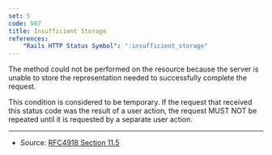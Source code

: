 ```yaml
---
set: 5
code: 507
title: Insufficient Storage
references:
    "Rails HTTP Status Symbol": ":insufficient_storage"
---
```


The method could not be performed on the resource because the server is unable
to store the representation needed to successfully complete the request.

This condition is considered to be temporary. If the request that received this
status code was the result of a user action, the request MUST NOT be repeated
until it is requested by a separate user action.

---

* Source: [RFC4918 Section 11.5][1]

[1]: <http://tools.ietf.org/html/rfc4918#section-11.5>